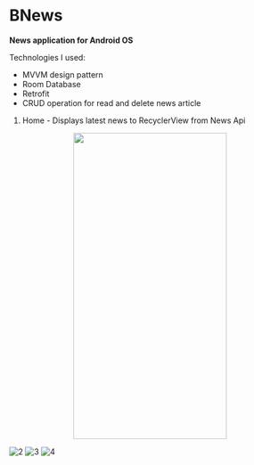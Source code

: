 # BNews #
__News application for Android OS__

Technologies I used:
* MVVM design pattern
* Room Database
* Retrofit
* CRUD operation for read and delete news article

1. Home - Displays latest news to RecyclerView from News Api
<p align="center">
<img src ="https://github.com/rolandruales/BNews/assets/84693350/7b1d13f3-a5c1-47f6-9819-f5b196f57686.jpg" width="275" height="550">
</p>

![2](https://github.com/rolandruales/BNews/assets/84693350/4a5e8431-c294-442c-a073-b288a941aec1)
![3](https://github.com/rolandruales/BNews/assets/84693350/47fe2b82-1897-4ec5-8a7d-bf205cbcdeee)
![4](https://github.com/rolandruales/BNews/assets/84693350/a58853c3-bce6-4eda-8e37-9fce1cbef929)
